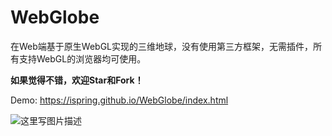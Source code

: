 # WebGlobe
在Web端基于原生WebGL实现的三维地球，没有使用第三方框架，无需插件，所有支持WebGL的浏览器均可使用。

**如果觉得不错，欢迎Star和Fork！**

Demo: https://ispring.github.io/WebGlobe/index.html

 ![这里写图片描述](https://github.com/iSpring/WebGlobe/blob/master/screenshot.png)
